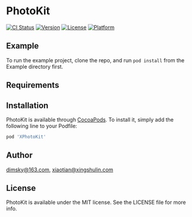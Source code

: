 # PhotoKit

[![CI Status](https://img.shields.io/travis/dimsky@163.com/PhotoKit.svg?style=flat)](https://travis-ci.org/dimsky@163.com/PhotoKit)
[![Version](https://img.shields.io/cocoapods/v/PhotoKit.svg?style=flat)](https://cocoapods.org/pods/PhotoKit)
[![License](https://img.shields.io/cocoapods/l/PhotoKit.svg?style=flat)](https://cocoapods.org/pods/PhotoKit)
[![Platform](https://img.shields.io/cocoapods/p/PhotoKit.svg?style=flat)](https://cocoapods.org/pods/PhotoKit)

## Example

To run the example project, clone the repo, and run `pod install` from the Example directory first.

## Requirements

## Installation

PhotoKit is available through [CocoaPods](https://cocoapods.org). To install
it, simply add the following line to your Podfile:

```ruby
pod 'XPhotoKit'
```

## Author

dimsky@163.com, xiaotian@xingshulin.com

## License

PhotoKit is available under the MIT license. See the LICENSE file for more info.
